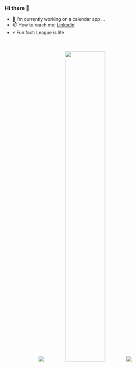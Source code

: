 

<!--
**graciasc/graciasc** is a ✨ _special_ ✨ repository because its `README.md` (this file) appears on your GitHub profile.

Here are some ideas to get you started:

- 🔭 I’m currently working on ...
- 🌱 I’m currently learning ...
- 👯 I’m looking to collaborate on ...
- 🤔 I’m looking for help with ...
- 💬 Ask me about ...
- 📫 How to reach me: ...
- 😄 Pronouns: ...
- ⚡ Fun fact: ...
-->

<!-- ## I'm a avid Learner!
- 🔭 I’m currently studing data structures and algorithm on my own time
- 🥅 2022 Goals: Contribute more to Open Source projects and develop new skills
-->
### Hi there 👋
- 🌱 I’m currently working on a calendar app ...
- 📫 How to reach me:  [Linkedin](https://linkedin.com/in/gracias-claude/)
- ⚡ Fun fact: League is life
<!-- ### Connect with me: -->

<!-- [<img align="left" alt="graciasc | LinkedIn" width="22px" src="https://cdn.jsdelivr.net/npm/simple-icons@v3/icons/linkedin.svg" />][linkedin]
<br /> -->

<br />

<p align="center">
  <img src ="https://github-readme-streak-stats.herokuapp.com?user=graciasc&theme=gruvbox&hide_border=true&background=FFFFFF00">
  <img height="50%" width="auto" src ="https://github-readme-stats.vercel.app/api?username=graciasc&show_icons=true&count_private=true&theme=gruvbox&hide_border=true,contribs&bg_color=00000000">


 <img src ="https://github.com/graciasc/graciasc/blob/output/github-contribution-grid-snake.svg">
  </p>
<!--[![gracias's wakatime stats](https://github-readme-stats.vercel.app/api/wakatime?username=graciasc)](https://github.com/graciasc/github-readme-stats) -->

<!-- [![Gracias's github stats](https://github-readme-stats.vercel.app/api?username=graciasc&count_private=true&show_icons=true&theme=nord)](https://github.com/graciasc/github-readme-stats) -->


<!-- LINKS -->
<!-- [linkedin]: https://linkedin.com/in/gracias-claude/ -->
